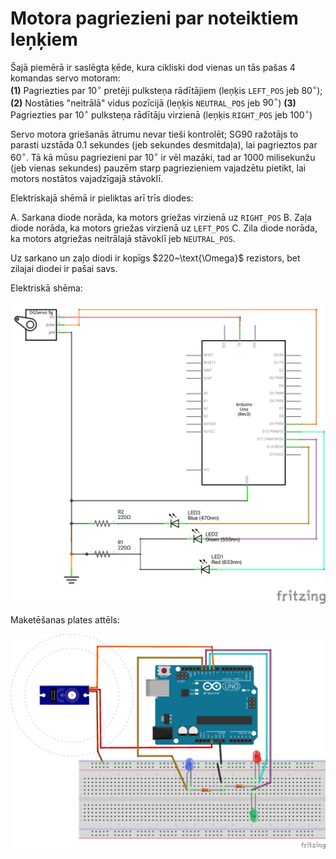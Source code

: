 # Motora pagriezieni par noteiktiem leņķiem

Šajā piemērā ir saslēgta ķēde, kura cikliski dod vienas un tās 
pašas 4 komandas servo motoram:  
**(1)** Pagriezties par $10^{\circ}$ pretēji pulksteņa rādītājiem (leņķis ``LEFT_POS`` jeb $80^{\circ}$); 
**(2)** Nostāties "neitrālā" vidus pozīcijā (leņķis ``NEUTRAL_POS`` jeb $90^{\circ}$)
**(3)** Pagriezties par $10^{\circ}$ pulksteņa rādītāju virzienā (leņķis ``RIGHT_POS`` jeb $100^{\circ}$)

Servo motora griešanās ātrumu nevar tieši kontrolēt; SG90 ražotājs 
to parasti uzstāda 0.1 sekundes (jeb sekundes desmitdaļa), lai pagrieztos 
par $60^{\circ}$. Tā kā mūsu pagriezieni par $10^{\circ}$ ir vēl mazāki, 
tad ar $1000$ milisekunžu (jeb vienas sekundes) pauzēm starp pagriezieniem 
vajadzētu pietikt, lai motors nostātos vajadzīgajā stāvoklī. 

Elektriskajā shēmā ir pieliktas arī trīs diodes: 

A. Sarkana diode norāda, ka motors griežas virzienā uz ``RIGHT_POS``
B. Zaļa diode norāda, ka motors griežas virzienā uz ``LEFT_POS``
C. Zila diode norāda, ka motors atgriežas neitrālajā stāvoklī jeb ``NEUTRAL_POS``. 

Uz sarkano un zaļo diodi ir kopīgs $220~\text{\Omega}$ rezistors, 
bet zilajai diodei ir pašai savs. 

Elektriskā shēma:

![](PositionSequence_schem.png)

Maketēšanas plates attēls:

![](PositionSequence_bb.png)